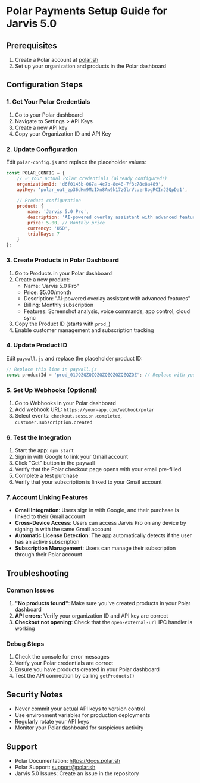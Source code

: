 # Polar Payments Setup Guide for Jarvis 5.0

## Prerequisites
1. Create a Polar account at [polar.sh](https://polar.sh)
2. Set up your organization and products in the Polar dashboard

## Configuration Steps

### 1. Get Your Polar Credentials
1. Go to your Polar dashboard
2. Navigate to Settings > API Keys
3. Create a new API key
4. Copy your Organization ID and API Key

### 2. Update Configuration
Edit `polar-config.js` and replace the placeholder values:

```javascript
const POLAR_CONFIG = {
    // ✅ Your actual Polar credentials (already configured!)
    organizationId: 'd6f0145b-067a-4c7b-8e48-7f3c78e8a489',
    apiKey: 'polar_oat_zp36dHm9MzIXn8Aw9k17zGlrVcuzr8ogRCIrJ2QpDa1',
    
    // Product configuration
    product: {
        name: 'Jarvis 5.0 Pro',
        description: 'AI-powered overlay assistant with advanced features',
        price: 5.00, // Monthly price
        currency: 'USD',
        trialDays: 7
    }
};
```

### 3. Create Products in Polar Dashboard
1. Go to Products in your Polar dashboard
2. Create a new product:
   - Name: "Jarvis 5.0 Pro"
   - Price: $5.00/month
   - Description: "AI-powered overlay assistant with advanced features"
   - Billing: Monthly subscription
   - Features: Screenshot analysis, voice commands, app control, cloud sync
3. Copy the Product ID (starts with `prod_`)
4. Enable customer management and subscription tracking

### 4. Update Product ID
Edit `paywall.js` and replace the placeholder product ID:

```javascript
// Replace this line in paywall.js
const productId = 'prod_01JQZQZQZQZQZQZQZQZQZQZQZ'; // Replace with your actual product ID
```

### 5. Set Up Webhooks (Optional)
1. Go to Webhooks in your Polar dashboard
2. Add webhook URL: `https://your-app.com/webhook/polar`
3. Select events: `checkout.session.completed`, `customer.subscription.created`

### 6. Test the Integration
1. Start the app: `npm start`
2. Sign in with Google to link your Gmail account
3. Click "Get" button in the paywall
4. Verify that the Polar checkout page opens with your email pre-filled
5. Complete a test purchase
6. Verify that your subscription is linked to your Gmail account

### 7. Account Linking Features
- **Gmail Integration**: Users sign in with Google, and their purchase is linked to their Gmail account
- **Cross-Device Access**: Users can access Jarvis Pro on any device by signing in with the same Gmail account
- **Automatic License Detection**: The app automatically detects if the user has an active subscription
- **Subscription Management**: Users can manage their subscription through their Polar account

## Troubleshooting

### Common Issues
1. **"No products found"**: Make sure you've created products in your Polar dashboard
2. **API errors**: Verify your organization ID and API key are correct
3. **Checkout not opening**: Check that the `open-external-url` IPC handler is working

### Debug Steps
1. Check the console for error messages
2. Verify your Polar credentials are correct
3. Ensure you have products created in your Polar dashboard
4. Test the API connection by calling `getProducts()`

## Security Notes
- Never commit your actual API keys to version control
- Use environment variables for production deployments
- Regularly rotate your API keys
- Monitor your Polar dashboard for suspicious activity

## Support
- Polar Documentation: https://docs.polar.sh
- Polar Support: support@polar.sh
- Jarvis 5.0 Issues: Create an issue in the repository
